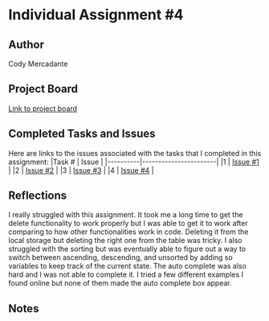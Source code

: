 # Individual Assignment #4

## Author
Cody Mercadante

## Project Board
[Link to project board](https://github.com/wsu-cpts489-fa21/ia4-cody909/projects/1)

## Completed Tasks and Issues
Here are links to the issues associated with the tasks that I completed in this assignment:
|Task # | Issue |
|----------|-----------------------|
|1 | [Issue #1](https://github.com/wsu-cpts489-fa21/ia4-cody909/issues/1) |
|2 | [Issue #2](https://github.com/wsu-cpts489-fa21/ia4-cody909/issues/2) |
|3 | [Issue #3](https://github.com/wsu-cpts489-fa21/ia4-cody909/issues/3) |
|4 | [Issue #4](https://github.com/wsu-cpts489-fa21/ia5-cody909/issues/4) |

## Reflections
I really struggled with this assignment. It took me a long time to get the delete functionality to work properly but I was able to get it to work after comparing to how other functionalities work in code. Deleting it from the local storage but deleting the right one from the table was tricky. I also struggled with the sorting but was eventually able to figure out a way to switch between ascending, descending, and unsorted by adding so variables to keep track of the current state. The auto complete was also hard and I was not able to complete it. I tried a few different examples I found online but none of them made the auto complete box appear.

## Notes
